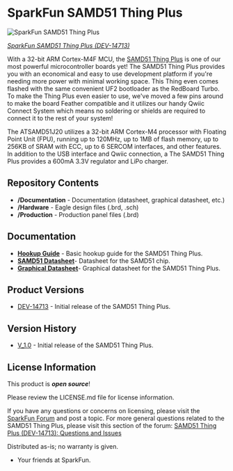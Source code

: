 SparkFun SAMD51 Thing Plus
========================================

![SparkFun SAMD51 Thing Plus](https://cdn.sparkfun.com/assets/parts/1/2/9/2/7/14713-SparkFun_Thing_Plus_-_SAMD51-01.jpg)

[*SparkFun SAMD51 Thing Plus (DEV-14713)*](https://www.sparkfun.com/products/14713)

With a 32-bit ARM Cortex-M4F MCU, the [SAMD51 Thing Plus](https://www.sparkfun.com/products/14713) is one of our most powerful microcontroller boards yet! The SAMD51 Thing Plus provides you with an economical and easy to use development platform if you're needing more power with minimal working space. This Thing even comes flashed with the same convenient UF2 bootloader as the RedBoard Turbo. To make the Thing Plus even easier to use, we've moved a few pins around to make the board Feather compatible and it utilizes our handy Qwiic Connect System which means no soldering or shields are required to connect it to the rest of your system!

The ATSAMD51J20 utilizes a 32-bit ARM Cortex-M4 processor with Floating Point Unit (FPU), running up to 120MHz, up to 1MB of flash memory, up to 256KB of SRAM with ECC, up to 6 SERCOM interfaces, and other features. In addition to the USB interface and Qwiic connection, a The SAMD51 Thing Plus provides a 600mA 3.3V regulator and LiPo charger.

Repository Contents
-------------------

* **/Documentation** - Documentation (datasheet, graphical datasheet, etc.)
* **/Hardware** - Eagle design files (.brd, .sch)
* **/Production** - Production panel files (.brd)

Documentation
--------------
* [**Hookup Guide**](https://learn.sparkfun.com/tutorials/samd51-thing-plus-hookup-guide) - Basic hookup guide for the SAMD51 Thing Plus.
* [**SAMD51 Datasheet**](https://github.com/sparkfun/SAMD51_Thing_Plus/blob/master/Documents/SAMD51_datasheet.pdf)- Datasheet for the SAMD51 chip.
* [**Graphical Datasheet**](https://github.com/sparkfun/SAMD51_Thing_Plus/blob/master/Documents/SAMD51_Thing_Plus_graphical_datasheet.pdf)- Graphical datasheet for the SAMD51 Thing Plus.

Product Versions
----------------
* [DEV-14713](https://www.sparkfun.com/products/14713) - Initial release of the SAMD51 Thing Plus.

Version History
---------------
* [V_1.0](https://github.com/sparkfun/SAMD51_Thing_Plus/releases/tag/v1.0.0) - Initial release of the SAMD51 Thing Plus.

License Information
-------------------

This product is _**open source**_! 

Please review the LICENSE.md file for license information.

If you have any questions or concerns on licensing, please visit the [SparkFun Forum](https://forum.sparkfun.com/index.php) and post a topic. For more general questions related to the SAMD51 Thing Plus, please visit this section of the forum: [SAMD51 Thing Plus (DEV-14713): Questions and Issues](https://forum.sparkfun.com/viewtopic.php?f=145&t=49984)

Distributed as-is; no warranty is given.

- Your friends at SparkFun.
